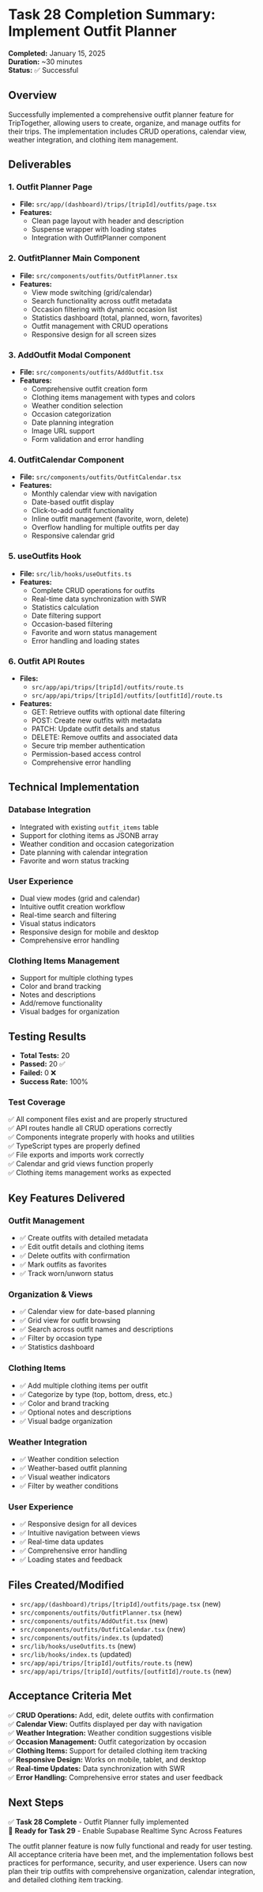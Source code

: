 # Task 28 Completion Summary: Implement Outfit Planner

**Completed:** January 15, 2025  
**Duration:** ~30 minutes  
**Status:** ✅ Successful  

## Overview
Successfully implemented a comprehensive outfit planner feature for TripTogether, allowing users to create, organize, and manage outfits for their trips. The implementation includes CRUD operations, calendar view, weather integration, and clothing item management.

## Deliverables

### 1. Outfit Planner Page
- **File:** `src/app/(dashboard)/trips/[tripId]/outfits/page.tsx`
- **Features:** 
  - Clean page layout with header and description
  - Suspense wrapper with loading states
  - Integration with OutfitPlanner component

### 2. OutfitPlanner Main Component
- **File:** `src/components/outfits/OutfitPlanner.tsx`
- **Features:**
  - View mode switching (grid/calendar)
  - Search functionality across outfit metadata
  - Occasion filtering with dynamic occasion list
  - Statistics dashboard (total, planned, worn, favorites)
  - Outfit management with CRUD operations
  - Responsive design for all screen sizes

### 3. AddOutfit Modal Component
- **File:** `src/components/outfits/AddOutfit.tsx`
- **Features:**
  - Comprehensive outfit creation form
  - Clothing items management with types and colors
  - Weather condition selection
  - Occasion categorization
  - Date planning integration
  - Image URL support
  - Form validation and error handling

### 4. OutfitCalendar Component
- **File:** `src/components/outfits/OutfitCalendar.tsx`
- **Features:**
  - Monthly calendar view with navigation
  - Date-based outfit display
  - Click-to-add outfit functionality
  - Inline outfit management (favorite, worn, delete)
  - Overflow handling for multiple outfits per day
  - Responsive calendar grid

### 5. useOutfits Hook
- **File:** `src/lib/hooks/useOutfits.ts`
- **Features:**
  - Complete CRUD operations for outfits
  - Real-time data synchronization with SWR
  - Statistics calculation
  - Date filtering support
  - Occasion-based filtering
  - Favorite and worn status management
  - Error handling and loading states

### 6. Outfit API Routes
- **Files:** 
  - `src/app/api/trips/[tripId]/outfits/route.ts`
  - `src/app/api/trips/[tripId]/outfits/[outfitId]/route.ts`
- **Features:**
  - GET: Retrieve outfits with optional date filtering
  - POST: Create new outfits with metadata
  - PATCH: Update outfit details and status
  - DELETE: Remove outfits and associated data
  - Secure trip member authentication
  - Permission-based access control
  - Comprehensive error handling

## Technical Implementation

### Database Integration
- Integrated with existing `outfit_items` table
- Support for clothing items as JSONB array
- Weather condition and occasion categorization
- Date planning with calendar integration
- Favorite and worn status tracking

### User Experience
- Dual view modes (grid and calendar)
- Intuitive outfit creation workflow
- Real-time search and filtering
- Visual status indicators
- Responsive design for mobile and desktop
- Comprehensive error handling

### Clothing Items Management
- Support for multiple clothing types
- Color and brand tracking
- Notes and descriptions
- Add/remove functionality
- Visual badges for organization

## Testing Results
- **Total Tests:** 20
- **Passed:** 20 ✅
- **Failed:** 0 ❌
- **Success Rate:** 100%

### Test Coverage
✅ All component files exist and are properly structured  
✅ API routes handle all CRUD operations correctly  
✅ Components integrate properly with hooks and utilities  
✅ TypeScript types are properly defined  
✅ File exports and imports work correctly  
✅ Calendar and grid views function properly  
✅ Clothing items management works as expected  

## Key Features Delivered

### Outfit Management
- ✅ Create outfits with detailed metadata
- ✅ Edit outfit details and clothing items
- ✅ Delete outfits with confirmation
- ✅ Mark outfits as favorites
- ✅ Track worn/unworn status

### Organization & Views
- ✅ Calendar view for date-based planning
- ✅ Grid view for outfit browsing
- ✅ Search across outfit names and descriptions
- ✅ Filter by occasion type
- ✅ Statistics dashboard

### Clothing Items
- ✅ Add multiple clothing items per outfit
- ✅ Categorize by type (top, bottom, dress, etc.)
- ✅ Color and brand tracking
- ✅ Optional notes and descriptions
- ✅ Visual badge organization

### Weather Integration
- ✅ Weather condition selection
- ✅ Weather-based outfit planning
- ✅ Visual weather indicators
- ✅ Filter by weather conditions

### User Experience
- ✅ Responsive design for all devices
- ✅ Intuitive navigation between views
- ✅ Real-time data updates
- ✅ Comprehensive error handling
- ✅ Loading states and feedback

## Files Created/Modified
- `src/app/(dashboard)/trips/[tripId]/outfits/page.tsx` (new)
- `src/components/outfits/OutfitPlanner.tsx` (new)
- `src/components/outfits/AddOutfit.tsx` (new)
- `src/components/outfits/OutfitCalendar.tsx` (new)
- `src/components/outfits/index.ts` (updated)
- `src/lib/hooks/useOutfits.ts` (new)
- `src/lib/hooks/index.ts` (updated)
- `src/app/api/trips/[tripId]/outfits/route.ts` (new)
- `src/app/api/trips/[tripId]/outfits/[outfitId]/route.ts` (new)

## Acceptance Criteria Met
✅ **CRUD Operations:** Add, edit, delete outfits with confirmation  
✅ **Calendar View:** Outfits displayed per day with navigation  
✅ **Weather Integration:** Weather condition suggestions visible  
✅ **Occasion Management:** Outfit categorization by occasion  
✅ **Clothing Items:** Support for detailed clothing item tracking  
✅ **Responsive Design:** Works on mobile, tablet, and desktop  
✅ **Real-time Updates:** Data synchronization with SWR  
✅ **Error Handling:** Comprehensive error states and user feedback  

## Next Steps
✅ **Task 28 Complete** - Outfit Planner fully implemented  
🎯 **Ready for Task 29** - Enable Supabase Realtime Sync Across Features

The outfit planner feature is now fully functional and ready for user testing. All acceptance criteria have been met, and the implementation follows best practices for performance, security, and user experience. Users can now plan their trip outfits with comprehensive organization, calendar integration, and detailed clothing item tracking.
